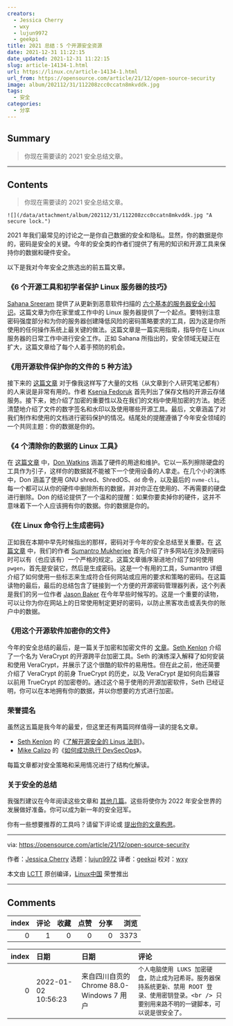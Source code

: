 ```yaml
---
creators:
  - Jessica Cherry
  - wxy
  - lujun9972
  - geekpi
title: 2021 总结：5 个开源安全资源
date: 2021-12-31 11:22:15
date_updated: 2021-12-31 11:22:15
slug: article-14134-1.html
url: https://linux.cn/article-14134-1.html
url_from: https://opensource.com/article/21/12/open-source-security
image: album/202112/31/112208zcc0ccatn8mkvddk.jpg
tags:
  - 安全
categories:
  - 分享
---
```


## Summary

> 你现在需要读的 2021 安全总结文章。

***

<!-- more -->

## Contents

> 
> 你现在需要读的 2021 安全总结文章。
> 
> 
> 

`![](/data/attachment/album/202112/31/112208zcc0ccatn8mkvddk.jpg "A secure lock.")`

2021 年我们最常见的讨论之一是你自己数据的安全和隐私。显然，你的数据是你的，密码是安全的关键。今年的安全类的作者们提供了有用的知识和开源工具来保持你的数据和硬件安全。

以下是我对今年安全之旅选出的前五篇文章。

### 《6 个开源工具和初学者保护 Linux 服务器的技巧》

[Sahana Sreeram](https://opensource.com/users/sahanasreeram01gmailcom) 提供了从更新到恶意软件扫描的 [六个基本的服务器安全小知识](https://opensource.com/article/21/4/securing-linux-servers)。这篇文章为你在家里或工作中的 Linux 服务器提供了一个起点。要特别注意密码强度部分和为你的服务器创建降低风险的密码策略要求的工具，因为这是你所使用的任何操作系统上最关键的做法。这篇文章是一篇实用指南，指导你在 Linux 服务器的日常工作中进行安全工作。正如 Sahana 所指出的，安全领域无疑正在扩大，这篇文章给了每个人着手预防的机会。

### 《用开源软件保护你的文件的 5 种方法》

接下来的 [这篇文章](https://opensource.com/article/21/4/secure-documents-open-source) 对于像我这样写了大量的文档（从文章到个人研究笔记都有）的人来说是非常有用的。作者 [Ksenia Fedoruk](https://opensource.com/users/ksenia-fedoruk) 首先列出了保存文档的开源云存储服务。接下来，她介绍了加密的重要性以及在我们的文档中使用加密的方法。她还清楚地介绍了文件的数字签名和水印以及使用哪些开源工具。最后，文章涵盖了对我们制作和使用的文档进行密码保护的情况。结尾处的提醒遵循了今年安全领域的一个共同主题：你的数据是你的。

### 《4 个清除你的数据的 Linux 工具》

在 [这篇文章](https://opensource.com/article/21/10/linux-tools-erase-data) 中，[Don Watkins](https://opensource.com/users/don-watkins) 涵盖了硬件的用途和维护。它以一系列擦除硬盘的工具作为引子，这样你的数据就不能被下一个使用设备的人拿走。在几个小的演练中，Don 涵盖了使用 GNU shred、ShredOS、`dd` 命令，以及最后的 `nvme-cli`。每一个都可以从你的硬件中删除所有的数据，并对你正在使用的、不再需要的硬盘进行删除。Don 的结论提供了一个温和的提醒：如果你要卖掉你的硬件，这并不意味着下一个人应该拥有你的数据。你的数据是你的。

### 《在 Linux 命令行上生成密码》

正如我在本期中早先时候指出的那样，密码对于今年的安全总结至关重要。在 [这篇文章](https://opensource.com/article/21/7/generate-passwords-pwgen) 中，我们的作者 [Sumantro Mukherjee](https://opensource.com/users/sumantro) 首先介绍了许多网站在涉及到密码时可以有（也应该有）一个严格的规定。这篇文章循序渐进地介绍了如何使用 `pwgen`，首先是安装它，然后是生成密码。这是一个有用的工具，Sumantro 详细介绍了如何使用一些标志来生成符合任何网站或应用的要求和策略的密码。在这篇读物的最后，最后的总结包含了链接到一个方便的开源密码管理器列表，这个列表是我们的另一位作者 [Jason Baker](https://opensource.com/users/jason-baker) 在今年早些时候写的。这是一个重要的读物，可以让你为你在网站上的日常使用制定更好的密码，以防止黑客攻击或丢失你的账户中的数据。

### 《用这个开源软件加密你的文件》

今年的安全总结的最后，是一篇关于加密和加密文件的 [文章](https://opensource.com/article/21/4/open-source-encryption)。[Seth Kenlon](https://opensource.com/users/seth) 介绍了一个名为 VeraCrypt 的开源跨平台加密工具。Seth 的演练深入解释了如何安装和使用 VeraCrypt，并展示了这个很酷的软件的易用性。但在此之前，他还简要介绍了 VeraCrypt 的前身 TrueCrypt 的历史，以及 VeraCrypt 是如何向后兼容以前用 TrueCrypt 的加密卷的。通过这个易于使用的开源加密软件，Seth 已经证明，你可以在本地拥有你的数据，并以你想要的方式进行加密。

### 荣誉提名

虽然这五篇是我今年的最爱，但这里还有两篇同样值得一读的提名文章。

* [Seth Kenlon](https://opensource.com/users/seth) 的《[了解开源安全的 Linus 法则](http://opensource.com/article/21/2/open-source-security)》。
* [Mike Calizo](https://opensource.com/users/mcalizo) 的《[如何成功执行 DevSecOps](http://opensource.com/article/21/2/devsecops)》。

每篇文章都对安全策略和采用情况进行了结构化解读。

### 关于安全的总结

我强烈建议在今年阅读这些文章和 [其他几篇](https://opensource.com/tags/security)。这些将使你为 2022 年安全世界的发展做好准备。你可以成为新一年的安全冠军。

你有一些想要推荐的工具吗？请留下评论或 [提出你的文章构思](https://opensource.com/how-submit-article)。

---

via: <https://opensource.com/article/21/12/open-source-security>

作者：[Jessica Cherry](https://opensource.com/users/cherrybomb) 选题：[lujun9972](https://github.com/lujun9972) 译者：[geekpi](https://github.com/geekpi) 校对：[wxy](https://github.com/wxy)

本文由 [LCTT](https://github.com/LCTT/TranslateProject) 原创编译，[Linux中国](https://linux.cn/) 荣誉推出

***

## Comments


|   index |   评论 |   收藏 |   点赞 |   分享 |   浏览 |
|--------:|-------:|-------:|-------:|-------:|-------:|
|       0 |      1 |      0 |      0 |      0 |   3373 |

|   index | 日期                | 日期                                      | 评论                                                                                                                                                  |
|--------:|:--------------------|:------------------------------------------|:------------------------------------------------------------------------------------------------------------------------------------------------------|
|       0 | 2022-01-02 10:56:23 | 来自四川自贡的 Chrome 88.0-Windows 7 用户 | `个人电脑使用 LUKS 加密硬盘，防止成为冠希哥。服务器保持系统更新、禁用 ROOT 登录、使用密钥登录。<br /> 只要别用来路不明的一键脚本，可以说是很安全了。` |
